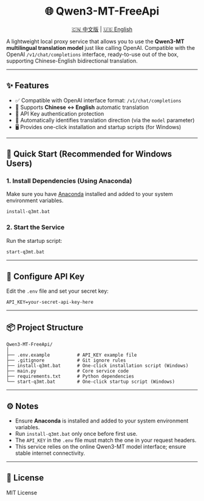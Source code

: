 <div align="center">

# 🌐 Qwen3-MT-FreeApi

[🇨🇳 中文版](README.md) | [🇺🇸 English](README-en.md)

</div>

A lightweight local proxy service that allows you to use the **Qwen3-MT multilingual translation model** just like calling OpenAI. Compatible with the OpenAI `/v1/chat/completions` interface, ready-to-use out of the box, supporting Chinese-English bidirectional translation.

---

## ✨ Features

- ✅ Compatible with OpenAI interface format: `/v1/chat/completions`
- 🔄 Supports **Chinese ↔ English** automatic translation
- 🔐 API Key authentication protection
- 🧩 Automatically identifies translation direction (via the `model` parameter)
- 🖥️ Provides one-click installation and startup scripts (for Windows)

---

## 🚀 Quick Start (Recommended for Windows Users)

### 1. Install Dependencies (Using Anaconda)

Make sure you have [Anaconda](https://www.anaconda.com/) installed and added to your system environment variables.

```bash
install-q3mt.bat
```

### 2. Start the Service

Run the startup script:
```bash
start-q3mt.bat
```

---

## 🔐 Configure API Key

Edit the `.env` file and set your secret key:

```env
API_KEY=your-secret-api-key-here
```

---

## 📦 Project Structure

```
Qwen3-MT-FreeApi/
│
├── .env.example          # API_KEY example file
├── .gitignore            # Git ignore rules
├── install-q3mt.bat      # One-click installation script (Windows)
├── main.py               # Core service code
├── requirements.txt      # Python dependencies
└── start-q3mt.bat        # One-click startup script (Windows)
```

---

## ⚙️ Notes

- Ensure **Anaconda** is installed and added to your system environment variables.
- Run `install-q3mt.bat` only once before first use.
- The `API_KEY` in the `.env` file must match the one in your request headers.
- This service relies on the online Qwen3-MT model interface; ensure stable internet connectivity.

---

## 📄 License

MIT License
